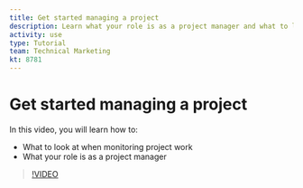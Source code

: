 ```yaml
---
title: Get started managing a project
description: Learn what your role is as a project manager and what to look at when monitoring project work in Adobe Workfront.
activity: use
type: Tutorial
team: Technical Marketing
kt: 8781
---
```

# Get started managing a project

In this video, you will learn how to:

* What to look at when monitoring project work
* What your role is as a project manager

>[!VIDEO](https://video.tv.adobe.com/v/335094/?quality=12)

<!---
learn more urls
3 universal principles of project management
What is a project manager?
Project management knowledge areas
9 best practices for effective project management
10 work management problems and how to solve them
--->
